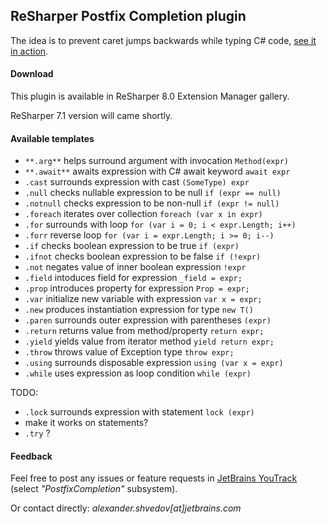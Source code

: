 ﻿ReSharper Postfix Completion plugin
-----------------------------------

The idea is to prevent caret jumps backwards while typing C# code, [see it in action](http://screencast.com/t/zqMDGTMDqhp).

#### Download

This plugin is available in ReSharper 8.0 Extension Manager gallery.

ReSharper 7.1 version will came shortly.

#### Available templates

* `**.arg**` helps surround argument with invocation `Method(expr)`
* `**.await**` awaits expression with C# await keyword `await expr`
* `.cast` surrounds expression with cast `(SomeType) expr`
* `.null` checks nullable expression to be null `if (expr == null)`
* `.notnull` checks expression to be non-null `if (expr != null)`
* `.foreach` iterates over collection `foreach (var x in expr)`
* `.for` surrounds with loop `for (var i = 0; i < expr.Length; i++)`
* `.forr` reverse loop `for (var i = expr.Length; i >= 0; i--)`
* `.if` checks boolean expression to be true `if (expr)`
* `.ifnot` checks boolean expression to be false `if (!expr)`
* `.not` negates value of inner boolean expression `!expr`
* `.field` intoduces field for expression `_field = expr;`
* `.prop` introduces property for expression `Prop = expr;`
* `.var` initialize new variable with expression `var x = expr;`
* `.new` produces instantiation expression for type `new T()`
* `.paren` surrounds outer expression with parentheses `(expr)`
* `.return` returns value from method/property `return expr;`
* `.yield` yields value from iterator method `yield return expr;`
* `.throw` throws value of Exception type `throw expr;`
* `.using` surrounds disposable expression `using (var x = expr)`
* `.while` uses expression as loop condition `while (expr)`

TODO:

* `.lock` surrounds expression with statement `lock (expr)`
* make it works on statements?
* `.try` ?

#### Feedback

Feel free to post any issues or feature requests in [JetBrains YouTrack](http://youtrack.jetbrains.com/issues/RSPL) (select *"PostfixCompletion"* subsystem).

Or contact directly: *alexander.shvedov[at]jetbrains.com*
